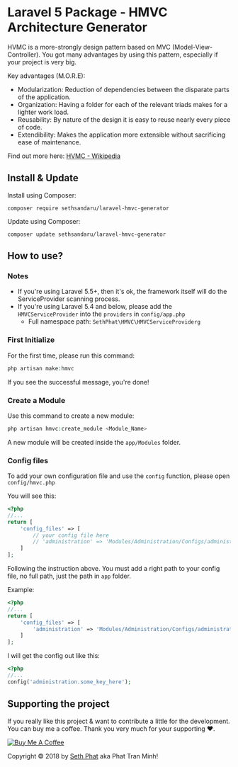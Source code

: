 # Laravel 5 Package - HMVC Architecture Generator
HVMC is a more-strongly design pattern based on MVC (Model-View-Controller). You got many advantages by using this pattern, especially if your project is very big.

Key advantages (M.O.R.E):

- Modularization: Reduction of dependencies between the disparate parts of the application.
- Organization: Having a folder for each of the relevant triads makes for a lighter work load.
- Reusability: By nature of the design it is easy to reuse nearly every piece of code.
- Extendibility: Makes the application more extensible without sacrificing ease of maintenance.

Find out more here: [HVMC - Wikipedia](https://en.wikipedia.org/wiki/Hierarchical_model%E2%80%93view%E2%80%93controller)
	
## Install & Update
Install using Composer:
```
composer require sethsandaru/laravel-hmvc-generator
```

Update using Composer:
```
composer update sethsandaru/laravel-hmvc-generator
```

## How to use?

### Notes
- If you're using Laravel 5.5+, then it's ok, the framework itself will do the ServiceProvider scanning process.
- If you're using Laravel 5.4 and below, please add the `HMVCServiceProvider` into the `providers` in `config/app.php`
    - Full namespace path: `SethPhat\HMVC\HMVCServiceProviderg`

### First Initialize
For the first time, please run this command:
```php
php artisan make:hmvc
```

If you see the successful message, you're done!

### Create a Module
Use this command to create a new module:
```php
php artisan hmvc:create_module <Module_Name>
```

A new module will be created inside the `app/Modules` folder.

### Config files
To add your own configuration file and use the `config` function, please open `config/hmvc.php`

You will see this:
```php
<?php
//...
return [
    'config_files' => [
        // your config file here
        // 'administration' => 'Modules/Administration/Configs/administration.php'
    ]
];
```

Following the instruction above. You must add a right path to your config file, no full path, just the path in `app` folder.

Example:
```php
<?php
//...
return [
    'config_files' => [
        'administration' => 'Modules/Administration/Configs/administration.php'
    ]
];
```

I will get the config out like this:
```php
<?php
//...
config('administration.some_key_here');
```
	
## Supporting the project
If you really like this project & want to contribute a little for the development. You can buy me a coffee. Thank you very much for your supporting ♥.

<a href="https://www.buymeacoffee.com/xKOM9NB8p" target="_blank"><img src="https://www.buymeacoffee.com/assets/img/custom_images/orange_img.png" alt="Buy Me A Coffee" style="height: auto !important;width: auto !important;" ></a>

Copyright &copy; 2018 by [Seth Phat](http://sethphat.com) aka Phat Tran Minh!
